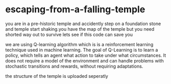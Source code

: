 # escaping-from-a-falling-temple
you are in a pre-historic temple and accidently step on a foundation stone and temple start shaking.you have the map of the temple but you need shorted way out to survive lets see if this code can save you

we are using Q-learning algorithm which is is a reinforcement learning technique used in machine learning. The goal of Q-Learning is to learn a policy, which tells an agent what action to take under what circumstances. It does not require a model of the environment and can handle problems with stochastic transitions and rewards, without requiring adaptations.

the structure of the temple  is uploaded seperatly


